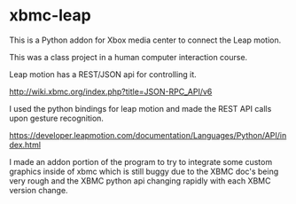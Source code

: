 xbmc-leap
=========


This is a Python addon for Xbox media center to connect the Leap motion. 

This was a class project in a human computer interaction course.

Leap motion has a REST/JSON api for controlling it.

http://wiki.xbmc.org/index.php?title=JSON-RPC_API/v6

I used the python bindings for leap motion and made the REST API calls upon gesture recognition.

https://developer.leapmotion.com/documentation/Languages/Python/API/index.html

I made an addon portion of the program to try to integrate some custom graphics inside of xbmc which is still buggy due to the XBMC doc's being very rough and the XBMC python api changing rapidly with each XBMC version change.

